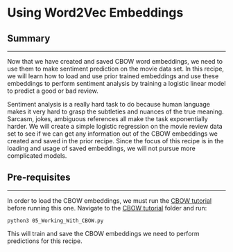 # Using Word2Vec Embeddings

## Summary
-----------

Now that we have created and saved CBOW word embeddings, we need to use them to make sentiment prediction on the movie data set.  In this recipe, we will learn how to load and use prior trained embeddings and use these embeddings to perform sentiment analysis by training a logistic linear model to predict a good or bad review.

Sentiment analysis is a really hard task to do because human language makes it very hard to grasp the subtleties and nuances of the true meaning.  Sarcasm, jokes, ambiguous references all make the task exponentially harder.  We will create a simple logistic regression on the movie review data set to see if we can get any information out of the CBOW embeddings we created and saved in the prior recipe.  Since the focus of this recipe is in the loading and usage of saved embeddings, we will not pursue more complicated models.

## Pre-requisites
-----------

In order to load the CBOW embeddings, we must run the [CBOW tutorial](../05_Working_With_CBOW_Embeddings) before running this one.  Navigate to the [CBOW tutorial](../05_Working_With_CBOW_Embeddings) folder and run:

    python3 05_Working_With_CBOW.py

This will train and save the CBOW embeddings we need to perform predictions for this recipe.
